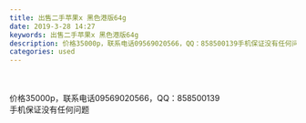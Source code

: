 ```yaml
---
title: 出售二手苹果x 黑色港版64g
date: 2019-3-28 14:27
keywords: 出售二手苹果x 黑色港版64g
description: 价格35000p，联系电话09569020566，QQ：858500139手机保证没有任何问题
categories: used
---
```

<td class="t_f" id="postmessage_3328806">

<br/>
<br/>
价格35000p，联系电话09569020566，QQ：858500139<br/>
手机保证没有任何问题</td>
